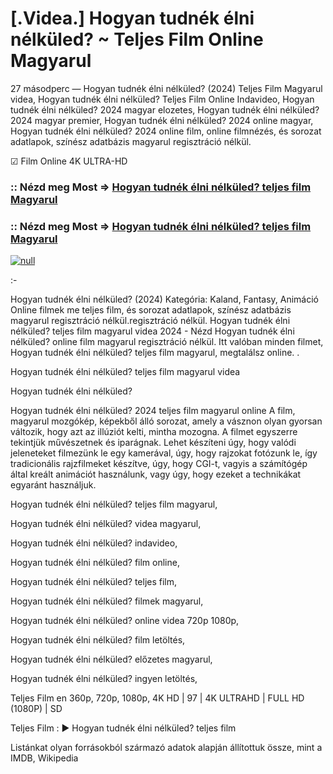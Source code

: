# [.Videa.] Hogyan tudnék élni nélküled? ~ Teljes Film Online Magyarul





27 másodperc — Hogyan tudnék élni nélküled? (2024) Teljes Film Magyarul videa, Hogyan tudnék élni nélküled? Teljes Film Online Indavideo, Hogyan tudnék élni nélküled? 2024 magyar elozetes, Hogyan tudnék élni nélküled? 2024 magyar premier, Hogyan tudnék élni nélküled? 2024 online magyar, Hogyan tudnék élni nélküled? 2024 online film, online filmnézés, és sorozat adatlapok, színész adatbázis magyarul regisztráció nélkül.

☑ Film Online 4K ULTRA-HD

### :: Nézd meg Most => [Hogyan tudnék élni nélküled? teljes film Magyarul](https://t.co/rgn9T0CaoL)

### :: Nézd meg Most => [Hogyan tudnék élni nélküled? teljes film Magyarul](https://t.co/rgn9T0CaoL)

[![null](https://static.wixstatic.com/media/855a25_043b5abeb4ae4d35ac003198e7fe56ed~mv2.gif)](https://t.co/rgn9T0CaoL)

:-

Hogyan tudnék élni nélküled? (2024) Kategória: Kaland, Fantasy, Animáció Online filmek me teljes film, és sorozat adatlapok, színész adatbázis magyarul regisztráció nélkül.regisztráció nélkül. Hogyan tudnék élni nélküled? teljes film magyarul videa 2024 - Nézd Hogyan tudnék élni nélküled? online film magyarul regisztráció nélkül. Itt valóban minden filmet, Hogyan tudnék élni nélküled? teljes film magyarul, megtalálsz online. .

Hogyan tudnék élni nélküled? teljes film magyarul videa

Hogyan tudnék élni nélküled?

Hogyan tudnék élni nélküled? 2024 teljes film magyarul online A film, magyarul mozgókép, képekből álló sorozat, amely a vásznon olyan gyorsan változik, hogy azt az illúziót kelti, mintha mozogna. A filmet egyszerre tekintjük művészetnek és iparágnak. Lehet készíteni úgy, hogy valódi jeleneteket filmezünk le egy kamerával, úgy, hogy rajzokat fotózunk le, így tradicionális rajzfilmeket készítve, úgy, hogy CGI-t, vagyis a számítógép által kreált animációt használunk, vagy úgy, hogy ezeket a technikákat egyaránt használjuk.

Hogyan tudnék élni nélküled? teljes film magyarul,

Hogyan tudnék élni nélküled? videa magyarul,

Hogyan tudnék élni nélküled? indavideo,

Hogyan tudnék élni nélküled? film online,

Hogyan tudnék élni nélküled? teljes film,

Hogyan tudnék élni nélküled? filmek magyarul,

Hogyan tudnék élni nélküled? online videa 720p 1080p,

Hogyan tudnék élni nélküled? film letöltés,

Hogyan tudnék élni nélküled? előzetes magyarul,

Hogyan tudnék élni nélküled? ingyen letöltés,

Teljes Film en 360p, 720p, 1080p, 4K HD | 97 | 4K ULTRAHD | FULL HD (1080P) | SD

Teljes Film : ► Hogyan tudnék élni nélküled? teljes film

Listánkat olyan forrásokból származó adatok alapján állítottuk össze, mint a IMDB, Wikipedia
